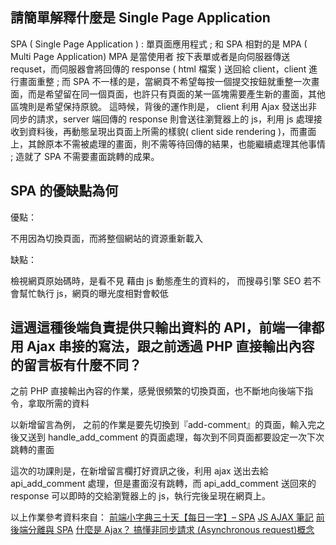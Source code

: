 ## 請簡單解釋什麼是 Single Page Application

SPA ( Single Page Application ) : 單頁面應用程式 ; 和 SPA 相對的是 MPA ( Multi Page Application)
MPA 是當使用者 按下表單或者是向伺服器傳送 requset，而伺服器會將回傳的 response ( html 檔案 ) 送回給 client，client 進行畫面重整 ; 而 SPA 不一樣的是，當網頁不希望每按一個提交按鈕就重整一次畫面，而是希望留在同一個頁面，也許只有頁面的某一區塊需要產生新的畫面，其他區塊則是希望保持原貌。
這時候，背後的運作則是， client 利用 Ajax 發送出非同步的請求，server 端回傳的 response 則會送往瀏覽器上的 js，利用 js 處理接收到資料後，再動態呈現出頁面上所需的樣貌( client side rendering )，而畫面上，其餘原本不需被處理的畫面，則不需等待回傳的結果，也能繼續處理其他事情 ; 造就了 SPA 不需要畫面跳轉的成果。

## SPA 的優缺點為何

優點：

不用因為切換頁面，而將整個網站的資源重新載入

缺點：

檢視網頁原始碼時，是看不見 藉由 js 動態產生的資料的，
而搜尋引擎 SEO 若不會幫忙執行 js，網頁的曝光度相對會較低

## 這週這種後端負責提供只輸出資料的 API，前端一律都用 Ajax 串接的寫法，跟之前透過 PHP 直接輸出內容的留言板有什麼不同？

之前 PHP 直接輸出內容的作業，感覺很頻繁的切換頁面，也不斷地向後端下指令，拿取所需的資料

以新增留言為例，
之前的作業是要先切換到『add-comment』的頁面，輸入完之後又送到 handle_add_comment 的頁面處理，每次到不同頁面都要設定一次下次跳轉的畫面

這次的功課則是，在新增留言欄打好資訊之後，利用 ajax 送出去給 api_add_comment 處理，但是畫面沒有跳轉，而 api_add_comment 送回來的 response 可以即時的交給瀏覽器上的 js，執行完後呈現在網頁上。




以上作業參考資料來自：
[前端小字典三十天【每日一字】– SPA](https://ithelp.ithome.com.tw/articles/10160709)
[JS AJAX 筆記](https://medium.com/%E9%A6%AC%E6%A0%BC%E8%95%BE%E7%89%B9%E7%9A%84%E5%86%92%E9%9A%AA%E8%80%85%E6%97%A5%E8%AA%8C/js-ajax-%E7%AD%86%E8%A8%98-b9a57976fa60)
[前後端分離與 SPA](https://blog.techbridge.cc/2017/09/16/frontend-backend-mvc/)
[什麼是 Ajax？ 搞懂非同步請求 (Asynchronous request)概念](https://tw.alphacamp.co/blog/ajax-asynchronous-request)

